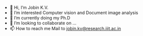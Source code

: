 - 👋 Hi, I’m Jobin K.V.
- 👀 I’m interested Computer vision and Document image analysis
- 🌱 I’m currently doing my Ph.D
- 💞️ I’m looking to collaborate on ...
- 📫 How to reach me Mail to jobin.kv@research.iiit.ac.in

<!---
jobinkv/jobinkv is a ✨ special ✨ repository because its `README.md` (this file) appears on your GitHub profile.
You can click the Preview link to take a look at your changes.
--->
